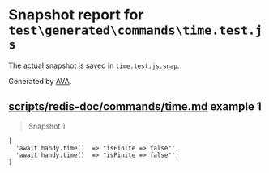 # Snapshot report for `test\generated\commands\time.test.js`

The actual snapshot is saved in `time.test.js.snap`.

Generated by [AVA](https://ava.li).

## [scripts/redis-doc/commands/time.md](../../../../scripts/redis-doc/commands/time.md) example 1

> Snapshot 1

    [
      'await handy.time()  => "isFinite => false"',
      'await handy.time()  => "isFinite => false"',
    ]
